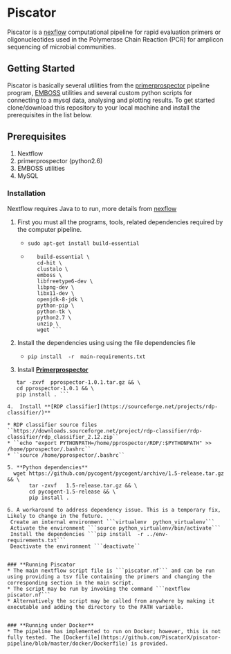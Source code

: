 # Piscator 

Piscator is a [nexflow](https://www.nextflow.io/) computational pipeline for rapid evaluation primers or oligonucleotides used in the Polymerase Chain Reaction (PCR) for amplicon sequencing of microbial communities.

## **Getting Started**

Piscator is basically several utilities from the [primerprospector](http://pprospector.sourceforge.net) pipeline program, [EMBOSS](http://http://emboss.sourceforge.net/) utilities and several custom python scripts for connecting to a mysql data, analysing and plotting results. To get started clone/download this repository to your local machine and install the prerequisites in the list below. 


## Prerequisites
1.  Nextflow 
2.  primerprospector (python2.6)
3.  EMBOSS utilities
4.  MySQL

### Installation

Nextflow requires Java to to run, more details from [nexflow](https://www.nextflow.io/)

1. First you must all the programs, tools, related dependencies required by the computer pipeline.  
   * ```sudo apt-get install build-essential```
   *  ```sudo apt update  && apt install -y \
	     build-essential \
	     cd-hit \
	     clustalo \
	     emboss \
	     libfreetype6-dev \
	     libpng-dev \
	     libx11-dev \
	     openjdk-8-jdk \
	     python-pip \
	     python-tk \
	     python2.7 \
	     unzip \
	     wget ```  

2. Install the dependencies using using the file dependencies file
   * ```pip install  -r  main-requirements.txt```
   
3. Install **[Primerprospector](http://pprospector.sourceforge.net/install/install.html)**
   
  ```wget https://sourceforge.net/projects/pprospector/files/pprospector-1.0.1.tar.gz && \
     tar -zxvf  pprospector-1.0.1.tar.gz && \
     cd pprospector-1.0.1 && \
     pip install . ```
 
4.  Install **[RDP classifier](https://sourceforge.net/projects/rdp-classifier/)**

 * RDP classifier source files ``https://downloads.sourceforge.net/project/rdp-classifier/rdp-classifier/rdp_classifier_2.12.zip``
 * ``echo "export PYTHONPATH=/home/pprospector/RDP/:$PYTHONPATH" >> /home/pprospector/.bashrc``
 * ``source /home/pprospector/.bashrc``

5. **Python dependencies**
    wget https://github.com/pycogent/pycogent/archive/1.5-release.tar.gz && \
     	 tar -zxvf   1.5-release.tar.gz && \
     	 cd pycogent-1.5-release && \
     	 pip install .

6. A workaround to address dependency issue. This is a temporary fix, Likely to change in the future.
   Create an internal environment ```virtualenv  python_virtualenv```
   Activate the environment ```source python_virtualenv/bin/activate```
   Install the dependencies ```pip install  -r ../env-requirements.txt```
   Deactivate the environment ```deactivate``


### **Running Piscator
 * The main nextflow script file is ```piscator.nf``` and can be run using providing a tsv file containing the primers and changing the corresponding section in the main script.
 * The script may be run by invoking the command ```nextflow  piscator.nf```
 * Alternatively the script may be called from anywhere by making it executable and adding the directory to the PATH variable.


### **Running under Docker**
 * The pipeline has implemented to run on Docker; however, this is not fully tested. The [Dockerfile](https://github.com/PiscatorX/piscator-pipeline/blob/master/docker/Dockerfile) is provided.